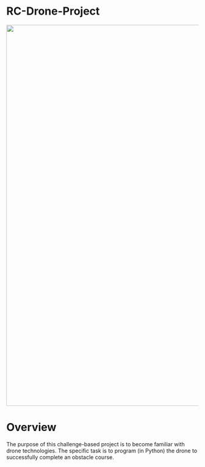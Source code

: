 # RC-Drone-Project

<img src="INSERT DRONE COMPLETING MAZE VIDEO HERE, CONVERT TO GIF" width=1000>

# Overview

The purpose of this challenge-based project is to become familiar with drone technologies. The specific task is to program (in Python) the drone to successfully complete an obstacle course. 
